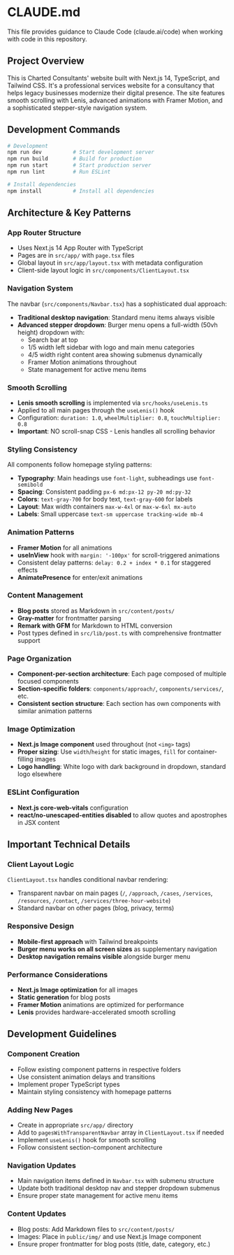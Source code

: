 # CLAUDE.md

This file provides guidance to Claude Code (claude.ai/code) when working with code in this repository.

## Project Overview

This is Charted Consultants' website built with Next.js 14, TypeScript, and Tailwind CSS. It's a professional services website for a consultancy that helps legacy businesses modernize their digital presence. The site features smooth scrolling with Lenis, advanced animations with Framer Motion, and a sophisticated stepper-style navigation system.

## Development Commands

```bash
# Development
npm run dev          # Start development server
npm run build        # Build for production  
npm run start        # Start production server
npm run lint         # Run ESLint

# Install dependencies
npm install          # Install all dependencies
```

## Architecture & Key Patterns

### App Router Structure
- Uses Next.js 14 App Router with TypeScript
- Pages are in `src/app/` with `page.tsx` files
- Global layout in `src/app/layout.tsx` with metadata configuration
- Client-side layout logic in `src/components/ClientLayout.tsx`

### Navigation System
The navbar (`src/components/Navbar.tsx`) has a sophisticated dual approach:
- **Traditional desktop navigation**: Standard menu items always visible
- **Advanced stepper dropdown**: Burger menu opens a full-width (50vh height) dropdown with:
  - Search bar at top
  - 1/5 width left sidebar with logo and main menu categories
  - 4/5 width right content area showing submenus dynamically
  - Framer Motion animations throughout
  - State management for active menu items

### Smooth Scrolling
- **Lenis smooth scrolling** is implemented via `src/hooks/useLenis.ts`
- Applied to all main pages through the `useLenis()` hook
- Configuration: `duration: 1.0`, `wheelMultiplier: 0.8`, `touchMultiplier: 0.8`
- **Important**: NO scroll-snap CSS - Lenis handles all scrolling behavior

### Styling Consistency
All components follow homepage styling patterns:
- **Typography**: Main headings use `font-light`, subheadings use `font-semibold`
- **Spacing**: Consistent padding `px-6 md:px-12 py-20 md:py-32`
- **Colors**: `text-gray-700` for body text, `text-gray-600` for labels
- **Layout**: Max width containers `max-w-4xl` or `max-w-6xl mx-auto`
- **Labels**: Small uppercase `text-sm uppercase tracking-wide mb-4`

### Animation Patterns
- **Framer Motion** for all animations
- **useInView** hook with `margin: '-100px'` for scroll-triggered animations
- Consistent delay patterns: `delay: 0.2 + index * 0.1` for staggered effects
- **AnimatePresence** for enter/exit animations

### Content Management
- **Blog posts** stored as Markdown in `src/content/posts/`
- **Gray-matter** for frontmatter parsing
- **Remark with GFM** for Markdown to HTML conversion
- Post types defined in `src/lib/post.ts` with comprehensive frontmatter support

### Page Organization
- **Component-per-section architecture**: Each page composed of multiple focused components
- **Section-specific folders**: `components/approach/`, `components/services/`, etc.
- **Consistent section structure**: Each section has own components with similar animation patterns

### Image Optimization
- **Next.js Image component** used throughout (not `<img>` tags)
- **Proper sizing**: Use `width`/`height` for static images, `fill` for container-filling images
- **Logo handling**: White logo with dark background in dropdown, standard logo elsewhere

### ESLint Configuration
- **Next.js core-web-vitals** configuration
- **react/no-unescaped-entities disabled** to allow quotes and apostrophes in JSX content

## Important Technical Details

### Client Layout Logic
`ClientLayout.tsx` handles conditional navbar rendering:
- Transparent navbar on main pages (`/`, `/approach`, `/cases`, `/services`, `/resources`, `/contact`, `/services/three-hour-website`)
- Standard navbar on other pages (blog, privacy, terms)

### Responsive Design
- **Mobile-first approach** with Tailwind breakpoints
- **Burger menu works on all screen sizes** as supplementary navigation
- **Desktop navigation remains visible** alongside burger menu

### Performance Considerations
- **Next.js Image optimization** for all images
- **Static generation** for blog posts
- **Framer Motion** animations are optimized for performance
- **Lenis** provides hardware-accelerated smooth scrolling

## Development Guidelines

### Component Creation
- Follow existing component patterns in respective folders
- Use consistent animation delays and transitions
- Implement proper TypeScript types
- Maintain styling consistency with homepage patterns

### Adding New Pages
- Create in appropriate `src/app/` directory
- Add to `pagesWithTransparentNavbar` array in `ClientLayout.tsx` if needed
- Implement `useLenis()` hook for smooth scrolling
- Follow consistent section-component architecture

### Navigation Updates
- Main navigation items defined in `Navbar.tsx` with submenu structure
- Update both traditional desktop nav and stepper dropdown submenus
- Ensure proper state management for active menu items

### Content Updates
- Blog posts: Add Markdown files to `src/content/posts/`
- Images: Place in `public/img/` and use Next.js Image component
- Ensure proper frontmatter for blog posts (title, date, category, etc.)